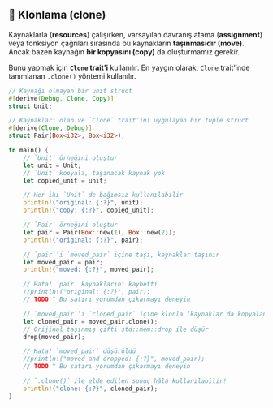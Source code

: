 ## 🧬 Klonlama (clone)

Kaynaklarla (**resources**) çalışırken, varsayılan davranış atama (**assignment**) veya fonksiyon çağrıları sırasında bu kaynakların **taşınmasıdır (move)**. Ancak bazen kaynağın **bir kopyasını (copy)** da oluşturmamız gerekir.

Bunu yapmak için **`Clone` trait’i** kullanılır. En yaygın olarak, `Clone` trait’inde tanımlanan `.clone()` yöntemi kullanılır.

```rust
// Kaynağı olmayan bir unit struct
#[derive(Debug, Clone, Copy)]
struct Unit;

// Kaynakları olan ve `Clone` trait’ini uygulayan bir tuple struct
#[derive(Clone, Debug)]
struct Pair(Box<i32>, Box<i32>);

fn main() {
    // `Unit` örneğini oluştur
    let unit = Unit;
    // `Unit` kopyala, taşınacak kaynak yok
    let copied_unit = unit;

    // Her iki `Unit` de bağımsız kullanılabilir
    println!("original: {:?}", unit);
    println!("copy: {:?}", copied_unit);

    // `Pair` örneğini oluştur
    let pair = Pair(Box::new(1), Box::new(2));
    println!("original: {:?}", pair);

    // `pair`’i `moved_pair` içine taşı, kaynaklar taşınır
    let moved_pair = pair;
    println!("moved: {:?}", moved_pair);

    // Hata! `pair` kaynaklarını kaybetti
    //println!("original: {:?}", pair);
    // TODO ^ Bu satırı yorumdan çıkarmayı deneyin

    // `moved_pair`’i `cloned_pair` içine klonla (kaynaklar da kopyalanır)
    let cloned_pair = moved_pair.clone();
    // Orijinal taşınmış çifti std::mem::drop ile düşür
    drop(moved_pair);

    // Hata! `moved_pair` düşürüldü
    //println!("moved and dropped: {:?}", moved_pair);
    // TODO ^ Bu satırı yorumdan çıkarmayı deneyin

    // `.clone()` ile elde edilen sonuç hâlâ kullanılabilir!
    println!("clone: {:?}", cloned_pair);
}
```
